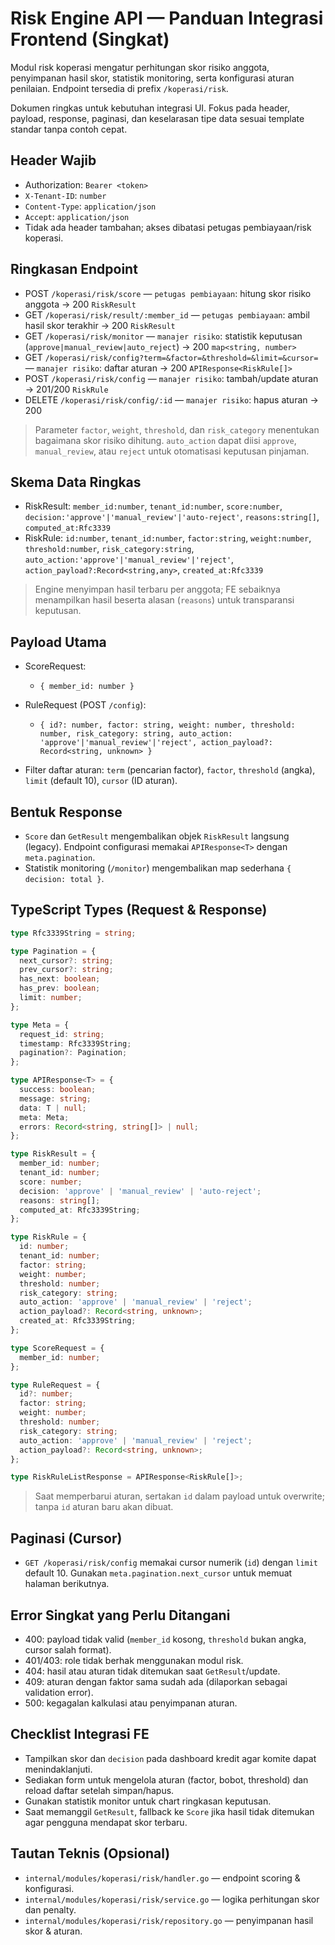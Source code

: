 # Risk Engine API — Panduan Integrasi Frontend (Singkat)

Modul risk koperasi mengatur perhitungan skor risiko anggota, penyimpanan hasil skor, statistik monitoring, serta konfigurasi aturan penilaian. Endpoint tersedia di prefix `/koperasi/risk`.

Dokumen ringkas untuk kebutuhan integrasi UI. Fokus pada header, payload, response, paginasi, dan keselarasan tipe data sesuai template standar tanpa contoh cepat.

## Header Wajib

- Authorization: `Bearer <token>`
- `X-Tenant-ID`: `number`
- `Content-Type`: `application/json`
- `Accept`: `application/json`
- Tidak ada header tambahan; akses dibatasi petugas pembiayaan/risk koperasi.

## Ringkasan Endpoint

- POST `/koperasi/risk/score` — `petugas pembiayaan`: hitung skor risiko anggota → 200 `RiskResult`
- GET `/koperasi/risk/result/:member_id` — `petugas pembiayaan`: ambil hasil skor terakhir → 200 `RiskResult`
- GET `/koperasi/risk/monitor` — `manajer risiko`: statistik keputusan (`approve|manual_review|auto_reject`) → 200 `map<string, number>`
- GET `/koperasi/risk/config?term=&factor=&threshold=&limit=&cursor=` — `manajer risiko`: daftar aturan → 200 `APIResponse<RiskRule[]>`
- POST `/koperasi/risk/config` — `manajer risiko`: tambah/update aturan → 201/200 `RiskRule`
- DELETE `/koperasi/risk/config/:id` — `manajer risiko`: hapus aturan → 200

> Parameter `factor`, `weight`, `threshold`, dan `risk_category` menentukan bagaimana skor risiko dihitung. `auto_action` dapat diisi `approve`, `manual_review`, atau `reject` untuk otomatisasi keputusan pinjaman.

## Skema Data Ringkas

- RiskResult: `member_id:number`, `tenant_id:number`, `score:number`, `decision:'approve'|'manual_review'|'auto-reject'`, `reasons:string[]`, `computed_at:Rfc3339`
- RiskRule: `id:number`, `tenant_id:number`, `factor:string`, `weight:number`, `threshold:number`, `risk_category:string`, `auto_action:'approve'|'manual_review'|'reject'`, `action_payload?:Record<string,any>`, `created_at:Rfc3339`

> Engine menyimpan hasil terbaru per anggota; FE sebaiknya menampilkan hasil beserta alasan (`reasons`) untuk transparansi keputusan.

## Payload Utama

- ScoreRequest:
  - `{ member_id: number }`

- RuleRequest (POST `/config`):
  - `{ id?: number, factor: string, weight: number, threshold: number, risk_category: string, auto_action: 'approve'|'manual_review'|'reject', action_payload?: Record<string, unknown> }`

- Filter daftar aturan: `term` (pencarian factor), `factor`, `threshold` (angka), `limit` (default 10), `cursor` (ID aturan).

## Bentuk Response

- `Score` dan `GetResult` mengembalikan objek `RiskResult` langsung (legacy). Endpoint configurasi memakai `APIResponse<T>` dengan `meta.pagination`.
- Statistik monitoring (`/monitor`) mengembalikan map sederhana `{ decision: total }`.

## TypeScript Types (Request & Response)

```ts
type Rfc3339String = string;

type Pagination = {
  next_cursor?: string;
  prev_cursor?: string;
  has_next: boolean;
  has_prev: boolean;
  limit: number;
};

type Meta = {
  request_id: string;
  timestamp: Rfc3339String;
  pagination?: Pagination;
};

type APIResponse<T> = {
  success: boolean;
  message: string;
  data: T | null;
  meta: Meta;
  errors: Record<string, string[]> | null;
};

type RiskResult = {
  member_id: number;
  tenant_id: number;
  score: number;
  decision: 'approve' | 'manual_review' | 'auto-reject';
  reasons: string[];
  computed_at: Rfc3339String;
};

type RiskRule = {
  id: number;
  tenant_id: number;
  factor: string;
  weight: number;
  threshold: number;
  risk_category: string;
  auto_action: 'approve' | 'manual_review' | 'reject';
  action_payload?: Record<string, unknown>;
  created_at: Rfc3339String;
};

type ScoreRequest = {
  member_id: number;
};

type RuleRequest = {
  id?: number;
  factor: string;
  weight: number;
  threshold: number;
  risk_category: string;
  auto_action: 'approve' | 'manual_review' | 'reject';
  action_payload?: Record<string, unknown>;
};

type RiskRuleListResponse = APIResponse<RiskRule[]>;
```

> Saat memperbarui aturan, sertakan `id` dalam payload untuk overwrite; tanpa `id` aturan baru akan dibuat.

## Paginasi (Cursor)

- `GET /koperasi/risk/config` memakai cursor numerik (`id`) dengan `limit` default 10. Gunakan `meta.pagination.next_cursor` untuk memuat halaman berikutnya.

## Error Singkat yang Perlu Ditangani

- 400: payload tidak valid (`member_id` kosong, `threshold` bukan angka, cursor salah format).
- 401/403: role tidak berhak menggunakan modul risk.
- 404: hasil atau aturan tidak ditemukan saat `GetResult`/update.
- 409: aturan dengan faktor sama sudah ada (dilaporkan sebagai validation error).
- 500: kegagalan kalkulasi atau penyimpanan aturan.

## Checklist Integrasi FE

- Tampilkan skor dan `decision` pada dashboard kredit agar komite dapat menindaklanjuti.
- Sediakan form untuk mengelola aturan (factor, bobot, threshold) dan reload daftar setelah simpan/hapus.
- Gunakan statistik monitor untuk chart ringkasan keputusan.
- Saat memanggil `GetResult`, fallback ke `Score` jika hasil tidak ditemukan agar pengguna mendapat skor terbaru.

## Tautan Teknis (Opsional)

- `internal/modules/koperasi/risk/handler.go` — endpoint scoring & konfigurasi.
- `internal/modules/koperasi/risk/service.go` — logika perhitungan skor dan penalty.
- `internal/modules/koperasi/risk/repository.go` — penyimpanan hasil skor & aturan.
